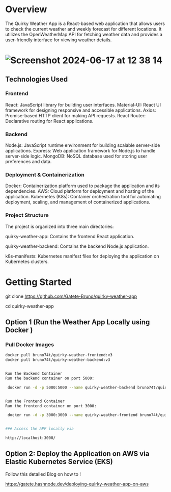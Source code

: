 # Overview
The Quirky Weather App is a React-based web application that allows users to check the current weather and weekly forecast for different locations. It utilizes the OpenWeatherMap API for fetching weather data and provides a user-friendly interface for viewing weather details.

![Screenshot 2024-06-17 at 12 38 14](https://github.com/Gatete-Bruno/quirky-weather-app/assets/64279605/73a3f3ee-b599-471e-a20f-1370e3f3d3d1)
=======

## Technologies Used

### Frontend
React: JavaScript library for building user interfaces.
Material-UI: React UI framework for designing responsive and accessible applications.
Axios: Promise-based HTTP client for making API requests.
React Router: Declarative routing for React applications.

### Backend
Node.js: JavaScript runtime environment for building scalable server-side applications.
Express: Web application framework for Node.js to handle server-side logic.
MongoDB: NoSQL database used for storing user preferences and data.

### Deployment & Containerization
Docker: Containerization platform used to package the application and its dependencies.
AWS: Cloud platform for deployment and hosting of the application.
Kubernetes (K8s): Container orchestration tool for automating deployment, scaling, and management of containerized applications.

### Project Structure
The project is organized into three main directories:

quirky-weather-app: Contains the frontend React application.

quirky-weather-backend: Contains the backend Node.js application.

k8s-manifests: Kubernetes manifest files for deploying the application on Kubernetes clusters.


# Getting Started

git clone https://github.com/Gatete-Bruno/quirky-weather-app

cd quirky-weather-app

## Option 1 (Run the Weather App Locally using Docker )

### Pull Docker Images

```bash
docker pull bruno74t/quirky-weather-frontend:v3
docker pull bruno74t/quirky-weather-backend:v3


Run the Backend Container
Run the backend container on port 5000:

 docker run -d -p 5000:5000 --name quirky-weather-backend bruno74t/quirky-weather-backend:v3


Run the Frontend Container
Run the frontend container on port 3000:

 docker run -d -p 3000:3000 --name quirky-weather-frontend bruno74t/quirky-weather-frontend:v3


### Access the APP locally via  

http://localhost:3000/

```

## Option 2: Deploy the Application on AWS via Elastic Kubernetes Service (EKS)

Follow this detailed Blog on how to !

https://gatete.hashnode.dev/deploying-quirky-weather-app-on-aws


